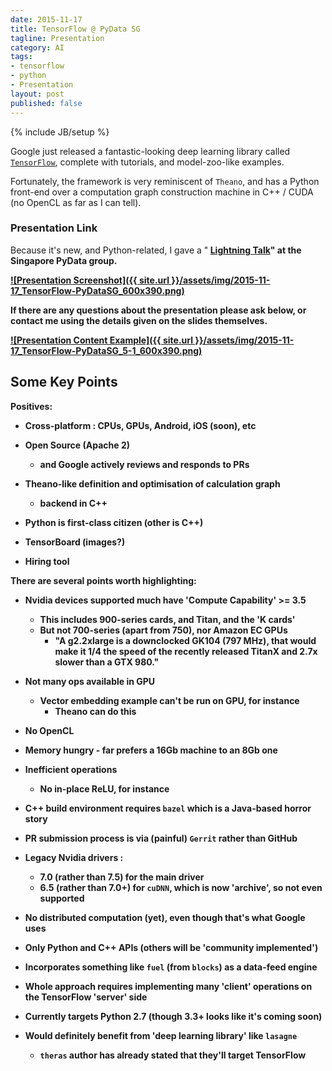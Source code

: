 ```yaml
---
date: 2015-11-17
title: TensorFlow @ PyData SG 
tagline: Presentation
category: AI
tags:
- tensorflow
- python
- Presentation
layout: post
published: false
---
```

{% include JB/setup %}

Google just released a fantastic-looking deep learning library called [```TensorFlow```](http://www.tensorflow.org/), 
complete with tutorials, and model-zoo-like examples.

Fortunately, the framework is very reminiscent of ```Theano```, and has a Python front-end over
a computation graph construction machine in C++ / CUDA (no OpenCL as far as I can tell).

### Presentation Link

Because it's new, and Python-related, I gave a "<strong>
<a href="http://redcatlabs.com/2015-11-17_PyData-TensorFlow/" target="_blank">Lightning Talk</a>" at the Singapore PyData group.

<a href="http://redcatlabs.com/2015-11-17_PyData-TensorFlow/" target="_blank">
![Presentation Screenshot]({{ site.url }}/assets/img/2015-11-17_TensorFlow-PyDataSG_600x390.png)
</a>

If there are any questions about the presentation please ask below, 
or contact me using the details given on the slides themselves.

<a href="http://redcatlabs.com/2015-11-17_PyData-TensorFlow/#/5/1" target="_blank">
![Presentation Content Example]({{ site.url }}/assets/img/2015-11-17_TensorFlow-PyDataSG_5-1_600x390.png)
</a>



Some Key Points
---------------------

Positives:

*  Cross-platform : CPUs, GPUs, Android, iOS (soon), etc

*  Open Source (Apache 2)
   +   and Google actively reviews and responds to PRs

*  Theano-like definition and optimisation of calculation graph
   +   backend in C++

*  Python is first-class citizen (other is C++)

*  TensorBoard (images?)

*  Hiring tool



There are several points worth highlighting:

*  Nvidia devices supported much have 'Compute Capability' >= 3.5
   +   This includes 900-series cards, and Titan, and the 'K cards'
   +   But not 700-series (apart from 750), nor Amazon EC GPUs
       -   "A g2.2xlarge is a downclocked GK104 (797 MHz), that would make it 1/4 the speed of the recently released TitanX and 2.7x slower than a GTX 980."

*  Not many ops available in GPU
   +   Vector embedding example can't be run on GPU, for instance
       -   Theano can do this

*  No OpenCL

*  Memory hungry - far prefers a 16Gb machine to an 8Gb one

*  Inefficient operations
   +   No in-place ReLU, for instance

*  C++ build environment requires ```bazel``` which is a Java-based horror story

*  PR submission process is via (painful) ```Gerrit``` rather than GitHub

*  Legacy Nvidia drivers : 
   +  7.0 (rather than 7.5) for the main driver
   +  6.5 (rather than 7.0+) for ```cuDNN```, which is now 'archive', so not even supported

*  No distributed computation (yet), even though that's what Google uses

*  Only Python and C++ APIs (others will be 'community implemented')

*  Incorporates something like ```fuel``` (from ```blocks```) as a data-feed engine

*  Whole approach requires implementing many 'client' operations on the TensorFlow 'server' side

*  Currently targets Python 2.7 (though 3.3+ looks like it's coming soon)

*  Would definitely benefit from 'deep learning library' like ```lasagne```
   +   ```theras``` author has already stated that they'll target TensorFlow

